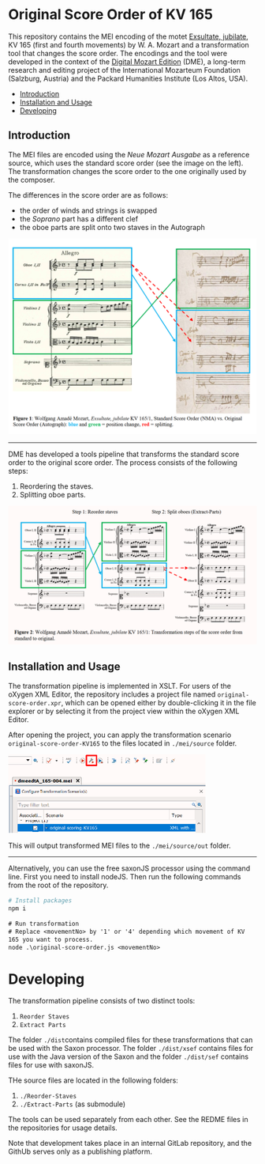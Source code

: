 # Original Score Order of KV 165


This repository contains the MEI encoding of the motet [Exsultate, jubilate](https://kv.mozarteum.at/de/work/exsultate-jubilate-2625), KV 165 (first and fourth movements) by W. A. Mozart and a transformation tool that changes the score order. The encodings and the tool were developed in the context of the [Digital Mozart Edition](dme.mozarteum.at) (DME), a long-term research and editing project of the International Mozarteum Foundation (Salzburg, Austria) and the Packard Humanities Institute (Los Altos, USA).


- [Introduction](#introduction)
- [Installation and Usage](#installation-and-usage)
- [Developing](#developing)



## Introduction

The MEI files are encoded using the _Neue Mozart Ausgabe_ as a reference source, which uses the standard score order (see the image on the left). The transformation changes the score order to the one originally used by the composer.

The differences in the score order are as follows:

- the order of winds and strings is swapped
- the _Soprano_ part has a different clef
- the oboe parts are split onto two staves in the Autograph

<img width="600" alt="Extraction of the first violin part." src="./docs/pct/NMAvsAutograph.png">

<hr>

DME has developed a tools pipeline that transforms the standard score order to the original score order. The process consists of the following steps:

1. Reordering the staves.
2. Splitting oboe parts.

<img width="600" alt="Extraction of the first violin part." src="./docs/pct/transformationPipeline.png">

## Installation and Usage

The transformation pipeline is implemented in XSLT. For users of the oXygen XML Editor, the repository includes a project file named `original-score-order.xpr`, which can be opened either by double-clicking it in the file explorer or by selecting it from the project view within the oXygen XML Editor.

After opening the project, you can apply the transformation scenario `original-score-order-KV165` to the files located in `./mei/source` folder.

<img width="400" alt="Extraction of the first violin part." src="./docs/pct/transformationScenario.png">


This will output transformed MEI files to the `./mei/source/out` folder.

<hr>

Alternatively, you can use the free saxonJS processor using the command line. First you need to install nodeJS. Then run the following commands from the root of the repository.

```bash
# Install packages
npm i
```

```
# Run transformation
# Replace <movementNo> by '1' or '4' depending which movement of KV 165 you want to process.
node .\original-score-order.js <movementNo>
```

# Developing

The transformation pipeline consists of two distinct tools:

1. `Reorder Staves`
2. `Extract Parts`

The folder `./dist`contains compiled files for these transformations that can be used with the Saxon processor. The folder `./dist/xsef` contains files for use with the Java version of the Saxon and the folder `./dist/sef` contains files for use with saxonJS.

THe source files are located in the following folders:

1.  `./Reorder-Staves`                        
2. `./Extract-Parts` (as submodule)

The tools can be used separately from each other. See the REDME files in the repositories for usage details.

Note that development takes place in an internal GitLab repository, and the GithUb serves only as a publishing platform.



